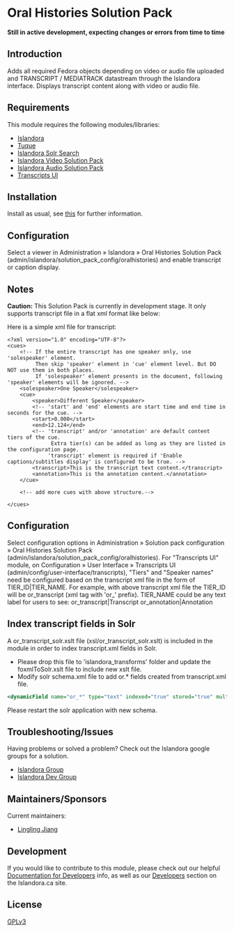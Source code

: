 # Oral Histories Solution Pack

**Still in active development, expecting changes or errors from time to time**

## Introduction

Adds all required Fedora objects depending on video or audio file uploaded and TRANSCRIPT / MEDIATRACK datastream through the Islandora interface.
Displays transcript content along with video or audio file.

## Requirements

This module requires the following modules/libraries:

* [Islandora](https://github.com/islandora/islandora)
* [Tuque](https://github.com/islandora/tuque)
* [Islandora Solr Search](https://github.com/Islandora/islandora_solr_search)
* [Islandora Video Solution Pack](https://github.com/Islandora/islandora_solution_pack_video)
* [Islandora Audio Solution Pack](https://github.com/Islandora/islandora_solution_pack_audio)
* [Transcripts UI](https://github.com/sprklinginfo/transcripts_ui)

## Installation

Install as usual, see [this](https://drupal.org/documentation/install/modules-themes/modules-7) for further information.

## Configuration

Select a viewer in Administration » Islandora » Oral Histories Solution Pack (admin/islandora/solution_pack_config/oralhistories) and enable transcript or caption display.

## Notes

**Caution:** This Solution Pack is currently in development stage. It only supports transcript file in a flat xml format like below:

Here is a simple xml file for transcript:
```
<?xml version="1.0" encoding="UTF-8"?>
<cues>
    <!-- If the entire transcript has one speaker only, use 'solespeaker' element.
         Then skip 'speaker' element in 'cue' element level. But DO NOT use them in both places. 
         If 'solespeaker' element presents in the document, following 'speaker' elements will be ignored. -->
    <solespeaker>One Speaker</solespeaker>
    <cue>
        <speaker>Different Speaker</speaker>
        <!-- 'start' and 'end' elements are start time and end time in seconds for the cue. -->
        <start>0.000</start>
        <end>12.124</end>
        <!-- 'transcript' and/or 'annotation' are default content tiers of the cue. 
              Extra tier(s) can be added as long as they are listed in the configuration page. 
             'transcript' element is required if 'Enable captions/subtitles display' is configured to be true. -->
        <transcript>This is the transcript text content.</transcript>
        <annotation>This is the annotation content.</annotation>
    </cue>

    <!-- add more cues with above structure.-->

</cues>
```

## Configuration

Select configuration options in Administration » Solution pack configuration » Oral Histories Solution Pack (admin/islandora/solution_pack_config/oralhistories).
For "Transcripts UI" module, on Configuration » User Interface » Transcripts UI (admin/config/user-interface/transcripts), "Tiers" and "Speaker names" need be configured based on the transcript xml file in the form of TIER_ID|TIER_NAME.
For example, with above transcript xml file the TIER_ID will be or_transcript (xml tag with 'or_' prefix). TIER_NAME could be any text label for users to see: or_transcript|Transcript
                                                                                                                                                                                                                                                                              or_annotation|Annotation
## Index transcript fields in Solr

A or_transcript_solr.xslt file (xsl/or_transcript_solr.xslt) is included in the module in order to index transcript.xml fields in Solr.

* Please drop this file to 'islandora_transforms' folder and update the foxmlToSolr.xslt file to include new xslt file.
* Modify solr schema.xml file to add or.* fields created from transcript.xml file.

```xml
<dynamicField name="or_*" type="text" indexed="true" stored="true" multiValued="true"/>
```
Please restart the solr application with new schema. 

## Troubleshooting/Issues

Having problems or solved a problem? Check out the Islandora google groups for a solution.

* [Islandora Group](https://groups.google.com/forum/?hl=en&fromgroups#!forum/islandora)
* [Islandora Dev Group](https://groups.google.com/forum/?hl=en&fromgroups#!forum/islandora-dev)


## Maintainers/Sponsors
Current maintainers:

* [Lingling Jiang](https://github.com/sprklinginfo)

## Development

If you would like to contribute to this module, please check out our helpful [Documentation for Developers](https://github.com/Islandora/islandora/wiki#wiki-documentation-for-developers) info, as well as our [Developers](http://islandora.ca/developers) section on the Islandora.ca site.



## License

[GPLv3](http://www.gnu.org/licenses/gpl-3.0.txt)
